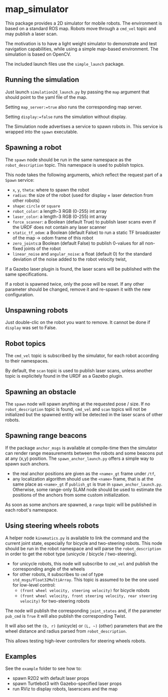 # map_simulator

This package provides a 2D simulator for mobile robots. The environment is based on a standard ROS map. Robots move through a `cmd_vel` topic and may publish a laser scan.

The motivation is to have a light weight simulator to demonstrate and test navigation capabilities, while using a simple map-based environment. The simulation is based on OpenCV.

The included launch files use the `simple_launch` package.

## Running the simulation

Just launch `simulation2d_launch.py` by passing the `map` argument that should point to the yaml file of the map. 

Setting `map_server:=true` also runs the corresponding map server.

Setting `display:=false` runs the simulation without display.

The Simulation node advertises a service to spawn robots in. This service is wrapped into the `spawn` executable.

## Spawning a robot

The `spawn` node should be run in the same namespace as the `robot_description` topic. This namespace is used to publish topics.

This node takes the following arguments, which reflect the request part of a `Spawn` service:

- `x`, `y`, `theta`: where to spawn the robot
- `radius`: the size of the robot (used for display + laser detection from other robots)
- `shape`: `circle` or `square` 
- `robot_color`: a length-3 RGB (0-255) int array
- `laser_color`: a length-3 RGB (0-255) int array
- `force_scanner`: a Boolean (default True) to publish laser scans even if the URDF does not contain any laser scanner
- `static_tf_odom`: a Boolean (default False) to run a static TF broadcaster of the map -> odom frame of this robot
- `zero_joints`:a Boolean (default False) to publish 0-values for all non-fixed joints of the robot
- `linear_noise` and `angular_noise`: a float (default 0) for the standard deviation of the noise added to the robot velocity twist, 

If a Gazebo laser plugin is found, the laser scans will be published with the same specifications.

If a robot is spawned twice, only the pose will be reset. If any other parameter should be changed, remove it and re-spawn it with the new configuration.

## Unspawning robots

Just double-clic on the robot you want to remove. It cannot be done if `display` was set to False.

## Robot topics

The `cmd_vel` topic is subscribed by the simulator, for each robot according to their namespaces.

By default, the `scan` topic is used to publish laser scans, unless another topic is explicitely found in the URDF as a Gazebo plugin.

## Spawning an obstacle

The `spawn` node will spawn anything at the requested pose / size. If no `robot_description` topic is found, `cmd_vel` and `scan` topics will not be initialized but the spawned entity will be detected in the laser scans of other robots.

## Spawning range beacons

If the package `anchor_msgs` is available at compile-time then the simulator can render range measurements between the robots and some beacons put at any (x,y) position. The `spawn_anchor_launch.py` offers a simple way to spawn such anchors.
- the real anchor positions are given as the `<name>_gt` frame under `/tf`, 
- any localization algorithm should use the `<name>` frame, that is at the same place as `<name>_gt` if `publish_gt` is true in `spawn_anchor_launch.py`. Otherwise, some range-only SLAM node should be used to estimate the positions of the anchors from some custom initialization.

As soon as some anchors are spawned, a `range` topic will be published in each robot's namespace.

## Using steering wheels robots

A helper node `kinematics.py` is available to link the command and the current joint state, especially for bicycle and two-steering robots. This node should be run in the robot namespace and will parse the `robot_description` in order to get the robot type (unicycle / bicycle / two-steering). 

 - for unicycle robots, this node will subscribe to `cmd_vel` and publish the corresponding angle of the wheels 
 - for other robots, it subscribes to `cmd` of type `std_msgs/Float32MultiArray`. This topic is assumed to be the one used for low-level control:
    - `(front wheel velocity, steering velocity)` for bicycle robots
    - `(front wheel velocity, front steering velocity, rear steering velocity)` for two-steering robots
    
The node will publish the corresponding `joint_states` and, if the parameter `pub_cmd` is `True` it will also publish the corresponding Twist.

It will also set the `(b, r)` (unicycle) or `(L, ~)` (other) parameters that are the wheel distance and radius parsed from `robot_description`.

This allows testing high-lever controllers for steering wheels robots.

## Examples

See the `example` folder to see how to:
- spawn R2D2 with default laser props
- spawn Turtlebot3 with Gazebo-specified laser props
- run RViz to display robots, laserscans and the map
